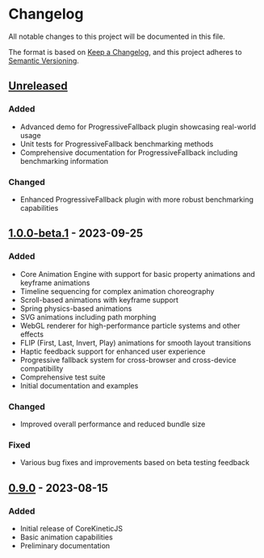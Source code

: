 # Changelog

All notable changes to this project will be documented in this file.

The format is based on [Keep a Changelog](https://keepachangelog.com/en/1.0.0/),
and this project adheres to [Semantic Versioning](https://semver.org/spec/v2.0.0.html).

## [Unreleased]

### Added
- Advanced demo for ProgressiveFallback plugin showcasing real-world usage
- Unit tests for ProgressiveFallback benchmarking methods
- Comprehensive documentation for ProgressiveFallback including benchmarking information

### Changed
- Enhanced ProgressiveFallback plugin with more robust benchmarking capabilities

## [1.0.0-beta.1] - 2023-09-25

### Added
- Core Animation Engine with support for basic property animations and keyframe animations
- Timeline sequencing for complex animation choreography
- Scroll-based animations with keyframe support
- Spring physics-based animations
- SVG animations including path morphing
- WebGL renderer for high-performance particle systems and other effects
- FLIP (First, Last, Invert, Play) animations for smooth layout transitions
- Haptic feedback support for enhanced user experience
- Progressive fallback system for cross-browser and cross-device compatibility
- Comprehensive test suite
- Initial documentation and examples

### Changed
- Improved overall performance and reduced bundle size

### Fixed
- Various bug fixes and improvements based on beta testing feedback

## [0.9.0] - 2023-08-15

### Added
- Initial release of CoreKineticJS
- Basic animation capabilities
- Preliminary documentation

[Unreleased]: https://github.com/yourusername/corekineticjs/compare/v1.0.0-beta.1...HEAD
[1.0.0-beta.1]: https://github.com/yourusername/corekineticjs/compare/v0.9.0...v1.0.0-beta.1
[0.9.0]: https://github.com/yourusername/corekineticjs/releases/tag/v0.9.0
